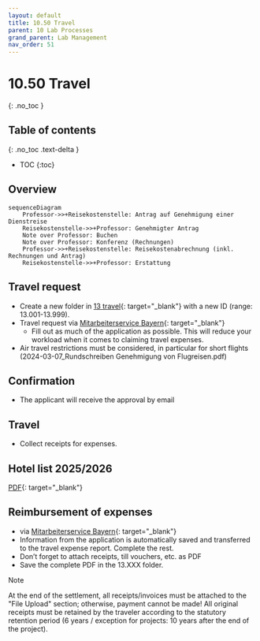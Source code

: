 ```yaml
---
layout: default
title: 10.50 Travel
parent: 10 Lab Processes
grand_parent: Lab Management
nav_order: 51
---
```


# 10.50 Travel
{: .no_toc }

## Table of contents
{: .no_toc .text-delta }

- TOC
{:toc}

## Overview

```mermaid
sequenceDiagram
    Professor->>+Reisekostenstelle: Antrag auf Genehmigung einer Dienstreise
    Reisekostenstelle->>+Professor: Genehmigter Antrag
    Note over Professor: Buchen
    Note over Professor: Konferenz (Rechnungen)
    Professor->>+Reisekostenstelle: Reisekostenabrechnung (inkl. Rechnungen und Antrag)
    Reisekostenstelle->>+Professor: Erstattung

```
## Travel request

- Create a new folder in [13 travel](https://nc-2272638881871040784.nextcloud-ionos.com/index.php/apps/files/?dir=/10-lab/13_travel&fileid=61){: target="_blank"} with a new ID (range: 13.001-13.999).
- Travel request via [Mitarbeiterservice Bayern](https://www.mitarbeiterservice.bayern.de/){: target="_blank"}
  - Fill out as much of the application as possible. This will reduce your workload when it comes to claiming travel expenses.
- Air travel restrictions must be considered, in particular for short flights (2024-03-07_Rundschreiben Genehmigung von Flugreisen.pdf)

## Confirmation

- The applicant will receive the approval by email

## Travel
- Collect receipts for expenses.
  
## Hotel list 2025/2026
[PDF](https://www.intranet.uni-bayreuth.de/pool/dokumente/personal-formulare/dr-hotel-hotelliste_freistaat_bybn_2024_inland.pdf){: target="_blank"}

## Reimbursement of expenses

- via [Mitarbeiterservice Bayern](https://www.mitarbeiterservice.bayern.de/){: target="_blank"}
- Information from the application is automatically saved and transferred to the travel expense report. Complete the rest.
- Don’t forget to attach receipts, till vouchers, etc. as PDF
- Save the complete PDF in the 13.XXX folder.

> [!NOTE]
> At the end of the settlement, all receipts/invoices must be attached to the "File Upload" section; otherwise, payment cannot be made! All original receipts must be retained by the traveler according to the statutory retention period (6 years / exception for projects: 10 years after the end of the project).
  
